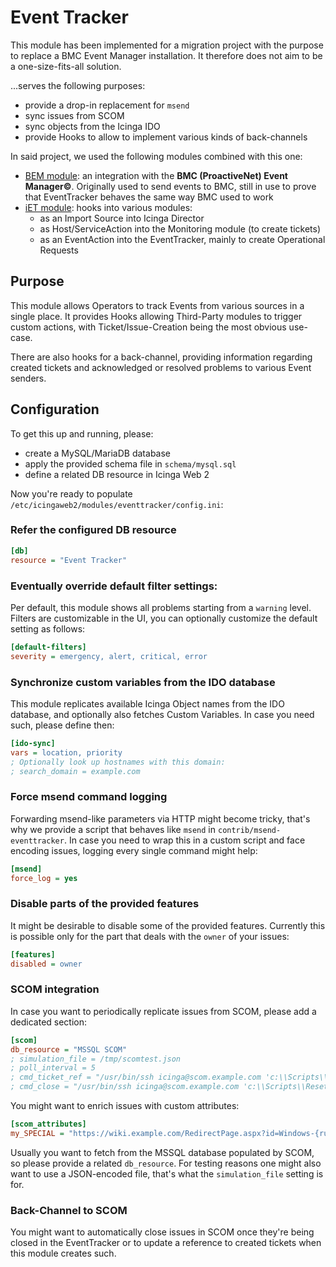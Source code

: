 Event Tracker
=============

This module has been implemented for a migration project with the purpose to
replace a BMC Event Manager installation. It therefore does not aim to be a
one-size-fits-all solution.

...serves the following purposes:

- provide a drop-in replacement for `msend`
- sync issues from SCOM
- sync objects from the Icinga IDO
- provide Hooks to allow to implement various kinds of back-channels

In said project, we used the following modules combined with this one:

- [BEM module](https://github.com/Thomas-Gelf/icingaweb2-module-bem): an
  integration with the **BMC (ProactiveNet) Event Manager©**. Originally used
  to send events to BMC, still in use to prove that EventTracker behaves the
  same way BMC used to work
- [iET module](https://github.com/Thomas-Gelf/icingaweb2-module-iet): hooks
  into various modules:
  - as an Import Source into Icinga Director
  - as Host/ServiceAction into the Monitoring module (to create tickets)
  - as an EventAction into the EventTracker, mainly to create Operational
    Requests

Purpose
-------

This module allows Operators to track Events from various sources in a single
place. It provides Hooks allowing Third-Party modules to trigger custom actions,
with Ticket/Issue-Creation being the most obvious use-case.

There are also hooks for a back-channel, providing information regarding created
tickets and acknowledged or resolved problems to various Event senders.

Configuration
-------------

To get this up and running, please:

* create a MySQL/MariaDB database
* apply the provided schema file in `schema/mysql.sql`
* define a related DB resource in Icinga Web 2

Now you're ready to populate `/etc/icingaweb2/modules/eventtracker/config.ini`:

### Refer the configured DB resource

```ini
[db]
resource = "Event Tracker"
```

### Eventually override default filter settings:

Per default, this module shows all problems starting from a `warning` level.
Filters are customizable in the UI, you can optionally customize the
default setting as follows:

```ini
[default-filters]
severity = emergency, alert, critical, error
```

### Synchronize custom variables from the IDO database

This module replicates available Icinga Object names from the IDO database, and
optionally also fetches Custom Variables. In case you need such, please define
then:

```ini
[ido-sync]
vars = location, priority
; Optionally look up hostnames with this domain:
; search_domain = example.com
```

### Force msend command logging

Forwarding msend-like parameters via HTTP might become tricky, that's why we
provide a script that behaves like `msend` in `contrib/msend-eventtracker`. In
case you need to wrap this in a custom script and face encoding issues, logging
every single command might help:

```ini
[msend]
force_log = yes
```

### Disable parts of the provided features

It might be desirable to disable some of the provided features. Currently this
is possible only for the part that deals with the `owner` of your issues:

```ini
[features]
disabled = owner
```

### SCOM integration

In case you want to periodically replicate issues from SCOM, please add a
dedicated section:

```ini
[scom]
db_resource = "MSSQL SCOM"
; simulation_file = /tmp/scomtest.json
; poll_interval = 5
; cmd_ticket_ref = "/usr/bin/ssh icinga@scom.example.com 'c:\\Scripts\\UpdateScomAlertTicketIdV1.ps1' '{sender_event_id}' '{ticket_ref}' '{owner}'"
; cmd_close = "/usr/bin/ssh icinga@scom.example.com 'c:\\Scripts\\ResetScomMonitorV3.ps1' '{sender_event_id}'"
```

You might want to enrich issues with custom attributes:

```ini
[scom_attributes]
my_SPECIAL = "https://wiki.example.com/RedirectPage.aspx?id=Windows-{rule_monitor_id:lower}"
```

Usually you want to fetch from the MSSQL database populated by SCOM, so please
provide a related `db_resource`. For testing reasons one might also want to use
a JSON-encoded file, that's what the `simulation_file` setting is for.

### Back-Channel to SCOM

You might want to automatically close issues in SCOM once they're being closed
in the EventTracker or to update a reference to created tickets when this module
creates such.
